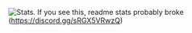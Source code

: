![Stats. If you see this, readme stats probably broke](https://github-readme-stats.vercel.app/api/top-langs/?username=p0rtL6&layout=compact&theme=onedark)(https://discord.gg/sRGX5VRwzQ)
